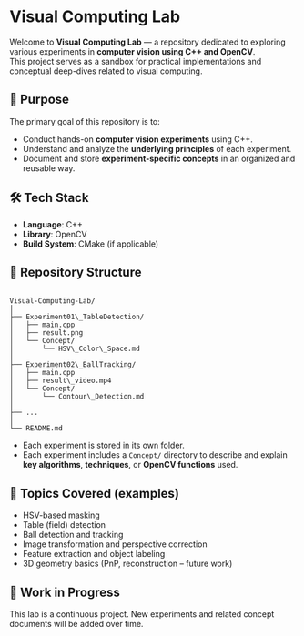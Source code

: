 # Visual Computing Lab

Welcome to **Visual Computing Lab** — a repository dedicated to exploring various experiments in **computer vision using C++ and OpenCV**.  
This project serves as a sandbox for practical implementations and conceptual deep-dives related to visual computing.

## 🧪 Purpose

The primary goal of this repository is to:
- Conduct hands-on **computer vision experiments** using C++.
- Understand and analyze the **underlying principles** of each experiment.
- Document and store **experiment-specific concepts** in an organized and reusable way.

## 🛠️ Tech Stack

- **Language**: C++
- **Library**: OpenCV
- **Build System**: CMake (if applicable)

## 📁 Repository Structure
```

Visual-Computing-Lab/
│
├── Experiment01\_TableDetection/
│   ├── main.cpp
│   ├── result.png
│   └── Concept/
│       └── HSV\_Color\_Space.md
│
├── Experiment02\_BallTracking/
│   ├── main.cpp
│   ├── result\_video.mp4
│   └── Concept/
│       └── Contour\_Detection.md
│
├── ...
│
└── README.md

```

- Each experiment is stored in its own folder.
- Each experiment includes a `Concept/` directory to describe and explain **key algorithms**, **techniques**, or **OpenCV functions** used.

## 📌 Topics Covered (examples)

- HSV-based masking
- Table (field) detection
- Ball detection and tracking
- Image transformation and perspective correction
- Feature extraction and object labeling
- 3D geometry basics (PnP, reconstruction – future work)

## 🚧 Work in Progress

This lab is a continuous project. New experiments and related concept documents will be added over time.